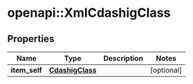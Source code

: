 # openapi::XmlCdashigClass


## Properties
Name | Type | Description | Notes
------------ | ------------- | ------------- | -------------
**item_self** | [**CdashigClass**](CdashigClass.md) |  | [optional] 


